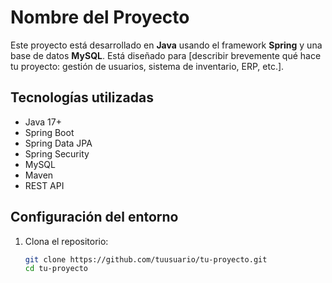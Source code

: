 # Nombre del Proyecto

Este proyecto está desarrollado en **Java** usando el framework **Spring** y una base de datos **MySQL**. Está diseñado para [describir brevemente qué hace tu proyecto: gestión de usuarios, sistema de inventario, ERP, etc.].

## Tecnologías utilizadas

- Java 17+ 
- Spring Boot
- Spring Data JPA
- Spring Security
- MySQL
- Maven 
- REST API

## Configuración del entorno

1. Clona el repositorio:
   ```bash
   git clone https://github.com/tuusuario/tu-proyecto.git
   cd tu-proyecto
